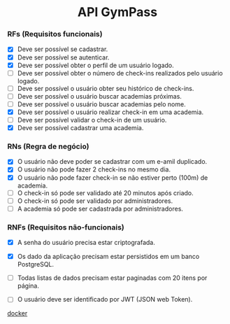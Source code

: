 <div align="center">
  <h1>API GymPass</h1>
</div>

### RFs (Requisitos funcionais)

- [x] Deve ser possível se cadastrar.
- [x] Deve ser possível se autenticar.
- [x] Deve ser possível obter o perfil de um usuário logado.
- [ ] Deve ser possível obter o número de check-ins realizados pelo usuário logado.
- [ ] Deve ser possível o usuário obter seu histórico de check-ins.
- [ ] Deve ser possível o usuário buscar academias próximas.
- [ ] Deve ser possível o usuário buscar academias pelo nome.
- [x] Deve ser possível o usuário realizar check-in em uma academia.
- [ ] Deve ser possível validar o check-in de um usuário.
- [x] Deve ser possível cadastrar uma academia.

### RNs (Regra de negócio)

- [x] O usuário não deve poder se cadastrar com um e-amil duplicado.
- [x] O usuário não pode fazer 2 check-ins no mesmo dia.
- [x] O usuário não pode fazer check-in se não estiver perto (100m) de academia.
- [ ] O check-in só pode ser validado até 20 minutos após criado.
- [ ] O check-in só pode ser validado por administradores.
- [ ] A academia só pode ser cadastrada por administradores.

### RNFs (Requisitos não-funcionais)

- [x] A senha do usuário precisa estar criptografada.
- [x] Os dado da aplicação precisam estar persistidos em um banco PostgreSQL.
- [ ] Todas listas de dados precisam estar paginadas com 20 itens por página.
- [ ] O usuário deve ser identificado por JWT (JSON web Token).


[docker](https://docs.docker.com/get-docker/)